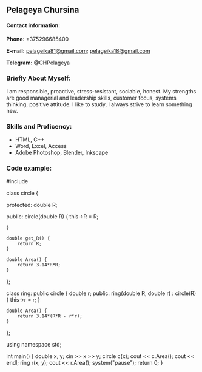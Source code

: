 ## **Pelageya Chursina**
#### **Contact information:**
**Phone:** +375296685400

**E-mail:** pelageika81@gmail.com;
            pelageika18@gmail.com
            
**Telegram:** @CHPelageya        

### **Briefly About Myself:**

I am responsible, proactive, stress-resistant, sociable, honest. My strengths are good managerial and leadership skills, customer focus, systems thinking, positive attitude. I like to study, I always strive to learn something new.

### **Skills and Proficency:**

- HTML, C++
- Word, Excel, Access
- Adobe Photoshop, Blender, Inkscape

### **Code example:**     

#include<iostream>


class circle {
	
protected:
	double R;
	
public:
	circle(double R) {
		this->R = R;
	
	}

	double get_R() {
		return R;
	}

	double Area() {
		return 3.14*R*R;
	}
};

class ring: public circle {
	double r;
public:
	ring(double R, double r) : circle(R) {
		this->r = r;
	}

	double Area() {
		return 3.14*(R*R - r*r);
	}
};

using namespace std;


int main() {
	double x, y;
	cin >> x >> y;
	circle c(x);
	cout << c.Area();
	cout << endl;
	ring r(x, y);
	cout << r.Area();
	system("pause");
	return 0;
}



